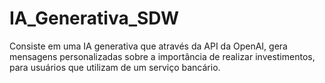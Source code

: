 # IA_Generativa_SDW
Consiste em uma IA generativa que através da API da OpenAI, gera mensagens personalizadas sobre a importância de realizar investimentos, para usuários que utilizam de um serviço bancário.
